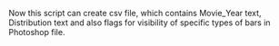 Now this script can create csv file, which contains Movie_Year text, Distribution text and also flags for visibility of specific types of bars in Photoshop file.

